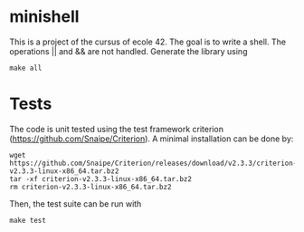# minishell 
This is a project of the cursus of ecole 42. 
The goal is to write a shell. The operations || and && are not handled.
Generate the library using
```
make all
```

# Tests
The code is unit tested using the test framework criterion (https://github.com/Snaipe/Criterion). A minimal installation can be done by:
```
wget https://github.com/Snaipe/Criterion/releases/download/v2.3.3/criterion-v2.3.3-linux-x86_64.tar.bz2
tar -xf criterion-v2.3.3-linux-x86_64.tar.bz2
rm criterion-v2.3.3-linux-x86_64.tar.bz2
```
Then, the test suite can be run with 
```
make test
```

